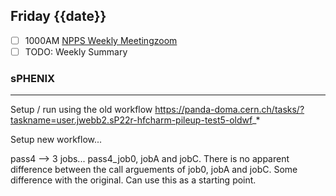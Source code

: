 ## Friday {{date}}

- [ ] 1000AM [NPPS Weekly Meeting](https://docs.google.com/document/d/1YfTyXPeXNQU4XUB28bvHJolgyBIJ2bfrd0u9Gd3WD70/edit)[zoom](https://bnl.zoomgov.com/j/16157150845?pwd=NXNqTi9ZWEFBKzYwRXQ5U3NXU1dBZz09)
- [ ] TODO: Weekly Summary

### sPHENIX 
--------------------------------


Setup / run using the old workflow
https://panda-doma.cern.ch/tasks/?taskname=user.jwebb2.sP22r-hfcharm-pileup-test5-oldwf_*

Setup new workflow...

pass4 --> 3 jobs... pass4_job0, jobA and jobC.  There is no apparent difference between the call arguements of job0, jobA and jobC.  Some difference with the original.  Can use this as a starting point.

